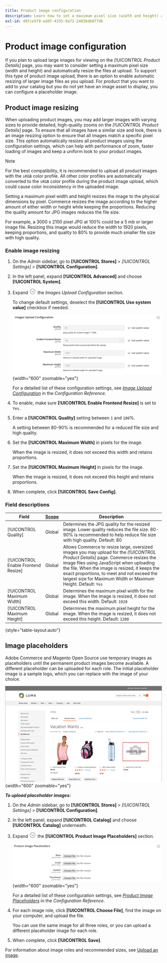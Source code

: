 ```yaml
---
title: Product image configuration
description: Learn how to set a maximum pixel size (width and height) and automatically resize product image files during upload.
exl-id: d8fce5f8-eddf-4335-9a72-24036db077db
---
```

# Product image configuration 

If you plan to upload large images for viewing on the _[!UICONTROL Product Details]_ page, you may want to consider setting a maximum pixel size (width and height) and automatically resize the files at upload. To support this type of product image upload, there is an option to enable automatic resizing of larger image files as you upload. For product that you want to add to your catalog but you do not yet have an image asset to display, you can configure a placeholder image.

## Product image resizing

When uploading product images, you may add larger images with varying sizes to provide detailed, high-quality zooms on the _[!UICONTROL Product Details]_ page. To ensure that all images have a similar size and look, there is an image resizing option to ensure that all images match a specific pixel size. This option automatically resizes all product images using the configuration settings, which can help with performance of zoom, faster loading of images and keep a uniform look to your product images.

>[!NOTE]
>
>For the best compatibility, it is recommended to upload all product images with the `sRGB` color profile. All other color profiles are automatically converted to the `sRGB` color profile during the product image upload, which could cause color inconsistency in the uploaded image.

Setting a maximum pixel width and height resizes the image to the physical dimensions by pixel. Commerce resizes the image according to the higher amount of either width or height while keeping the proportions. Reducing the quality amount for JPG images reduces the file size.

For example, a 3000 x 2100 pixel JPG at 100% could be a 5 mb or larger image file. Resizing this image would reduce the width to 1920 pixels, keeping proportions, and quality to 80% to provide much smaller file size with high quality.

### Enable image resizing

1. On the _Admin_ sidebar, go to **[!UICONTROL Stores]** > _[!UICONTROL Settings]_ > **[!UICONTROL Configuration]**.

1. In the left panel, expand **[!UICONTROL Advanced]** and choose **[!UICONTROL System]**.

1. Expand ![Expansion selector](../assets/icon-display-expand.png) the _Images Upload Configuration_ section.

   To change default settings, deselect the **[!UICONTROL Use system value]** checkbox if needed.

   ![Image Upload Configuration](../configuration-reference/advanced/assets/system-image-upload-configuration.png){width="600" zoomable="yes"}
   
   For a detailed list of these configuration settings, see [_Image Upload Configuration_](../configuration-reference/advanced/system.md#image-upload-configuration) in the _Configuration Reference_.

1. To enable, make sure **[!UICONTROL Enable Frontend Resize]** is set to `Yes`.

1. Enter a **[!UICONTROL Quality]** setting between `1` and `100`%.

   A setting between 80-90% is recommended for a reduced file size and high quality.

1. Set the **[!UICONTROL Maximum Width]** in pixels for the image.

   When the image is resized, it does not exceed this width and retains proportions.

1. Set the **[!UICONTROL Maximum Height]** in pixels for the image.

   When the image is resized, it does not exceed this height and retains proportions.

1. When complete, click **[!UICONTROL Save Config]**.

### Field descriptions

|Field|[Scope](../getting-started/websites-stores-views.md#scope-settings)|Description|
|--- |--- |--- |
|[!UICONTROL Quality]|Global|Determines the JPG quality for the resized image. Lower quality reduces the file size. 80-90% is recommended to help reduce file size with high quality. Default: 80|
|[!UICONTROL Enable Frontend Resize]|Global|Allows Commerce to resize large, oversized images you may upload for the _[!UICONTROL Product Details]_ page. Commerce resizes the image files using JavaScript when uploading the file. When the image is resized, it keeps the exact proportions, to meet and not exceed the largest size for Maximum Width or Maximum Height. Default: `Yes`|
|[!UICONTROL Maximum Width]|Global|Determines the maximum pixel width for the image. When the image is resized, it does not exceed this width. Default: `1920`|
|[!UICONTROL Maximum Height]|Global|Determines the maximum pixel height for the image. When the image is resized, it does not exceed this height. Default: `1200`|

{style="table-layout:auto"}

## Image placeholders

Adobe Commerce and Magento Open Source use temporary images as placeholders until the permanent product images become available. A different placeholder can be uploaded for each role. The initial placeholder image is a sample logo, which you can replace with the image of your choice.

![Image Placeholder](./assets/storefront-image-placeholder.png){width="600" zoomable="yes"}

**_To upload placeholder images:_**

1. On the _Admin_ sidebar, go to **[!UICONTROL Stores]** > _[!UICONTROL Settings]_ > **[!UICONTROL Configuration]**.

1. In the left panel, expand **[!UICONTROL Catalog]** and choose **[!UICONTROL Catalog]** underneath.

1. Expand ![Expansion icon](../assets/icon-display-expand.png) the **[!UICONTROL Product Image Placeholders]** section.

   ![Product Image Placeholders](../configuration-reference/catalog/assets/catalog-product-image-placeholders.png){width="600" zoomable="yes"}

   For a detailed list of these configuration settings, see [_Product Image Placeholders_](../configuration-reference/catalog/catalog.md#product-image-placeholders) in the _Configuration Reference_.

1. For each image role, click **[!UICONTROL Choose File]**, find the image on your computer, and upload the file.

   You can use the same image for all three roles, or you can upload a different placeholder image for each role.

1. When complete, click **[!UICONTROL Save]**.

For information about image roles and recommended sizes, see [Upload an image](product-image.md#upload-an-image).

